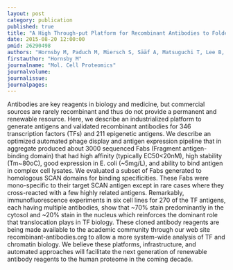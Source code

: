 ```yaml
---
layout: post
category: publication
published: true
title: "A High Through-put Platform for Recombinant Antibodies to Folded Proteins."
date: 2015-08-20 12:00:00
pmid: 26290498
authors: "Hornsby M, Paduch M, Miersch S, Sääf A, Matsuguchi T, Lee B, Wypisniak K, Doak A, King D, Usatyuk S, Perry K, Lu V, Thomas W, Luke J, Goodman J, Hoey RJ, Lai D, Griffin C, Li Z, Vizeacoumar FJ, Dong D, Campbell E, Anderson S, Zhong N, Gräslund S, Koide S, Moffat J, Sidhu S, Kossiakoff A, Wells J"
firstauthor: "Hornsby M"
journalname: "Mol. Cell Proteomics"
journalvolume: 
journalissue: 
journalpages: 
---
```


Antibodies are key reagents in biology and medicine, but commercial sources are rarely recombinant and thus do not provide a permanent and renewable resource. Here, we describe an industrialized platform to generate antigens and validated recombinant antibodies for 346 transcription factors (TFs) and 211 epigenetic antigens. We describe an optimized automated phage display and antigen expression pipeline that in aggregate produced about 3000 sequenced Fabs (Fragment antigen-binding domain) that had high affinity (typically EC50&lt;20nM), high stability (Tm~80oC), good expression in E. coli (~5mg/L), and ability to bind antigen in complex cell lysates. We evaluated a subset of Fabs generated to homologous SCAN domains for binding specificities. These Fabs were mono-specific to their target SCAN antigen except in rare cases where they cross-reacted with a few highly related antigens. Remarkably, immunofluorescence experiments in six cell lines for 270 of the TF antigens, each having multiple antibodies, show that ~70% stain predominantly in the cytosol and ~20% stain in the nucleus which reinforces the dominant role that translocation plays in TF biology. These cloned antibody reagents are being made available to the academic community through our web site recombinant-antibodies.org to allow a more system-wide analysis of TF and chromatin biology. We believe these platforms, infrastructure, and automated approaches will facilitate the next generation of renewable antibody reagents to the human proteome in the coming decade.

